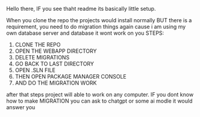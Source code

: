 Hello there, IF you see thaht readme its basically little setup. 

When you clone the repo the projects would install normally BUT there is a requirement, you need to do migration things again cause i am using my own database server and database it wont work on you STEPS:

1. CLONE THE REPO
2. OPEN THE WEBAPP DIRECTORY
3. DELETE MIGRATIONS
4. GO BACK TO LAST DIRECTORY
5. OPEN .SLN FILE
6. THEN OPEN PACKAGE MANAGER CONSOLE
7. AND DO THE MIGRATION WORK
   

after that steps project will able to work on any computer. IF you dont know how to make MIGRATION you can ask to chatgpt or some ai modle it would answer you

